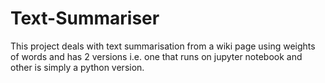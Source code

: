 # Text-Summariser
This project deals with text summarisation from a wiki page using weights of words and has 2 versions i.e. one that runs on jupyter notebook and other is simply a python version.

